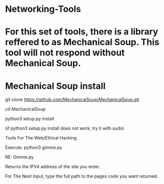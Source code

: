 # Networking-Tools
# For this set of tools, there is a library reffered to as Mechanical Soup. This tool will not respond without Mechanical Soup.

# Mechanical Soup install

git clone https://github.com/MechanicalSoup/MechanicalSoup.git

cd MechanicalSoup

python3 setup.py install

(if python3 setup.py install does not work, try it with sudo)

Tools For The Web/Ethical Hacking

Execute: python3 gimme.py

RE: Gimme.py

Returns the IPV4 address of the site you enter.

For The Next Input, type the full path to the pages code you want returned.

